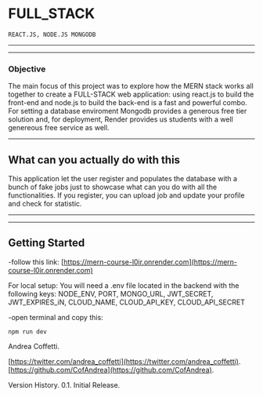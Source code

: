 # FULL_STACK

    REACT.JS, NODE.JS MONGODB

---

---

### Objective

The main focus of this project was to explore how the MERN stack works all together to create a FULL-STACK web application: using react.js to build the front-end and node.js to build the back-end is a fast and powerful combo.
For setting a database enviroment Mongodb provides a generous free tier solution and, for deployment, Render provides us students with a well genereous free service as well.

---

## What can you actually do with this

This application let the user register and populates the database with a bunch of fake jobs just to showcase what can you do with all the functionalities. If you register, you can upload job and update your profile and check for statistic.

---

---

## Getting Started

-follow this link: [https://mern-course-l0ir.onrender.com](https://mern-course-l0ir.onrender.com)

For local setup:
You will need a .env file located in the backend with the following keys: NODE_ENV, PORT, MONGO_URL, JWT_SECRET, JWT_EXPIRES_iN, CLOUD_NAME, CLOUD_API_KEY, CLOUD_API_SECRET

-open terminal and copy this:
```
npm run dev
```

Andrea Coffetti.

[https://twitter.com/andrea_coffetti](https://twitter.com/andrea_coffetti).
[https://github.com/CofAndrea](https://github.com/CofAndrea).

Version History.
0.1.
Initial Release.
